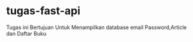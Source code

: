 # tugas-fast-api
Tugas ini Bertujuan Untuk Menampilkan database email Password,Article dan Daftar Buku
